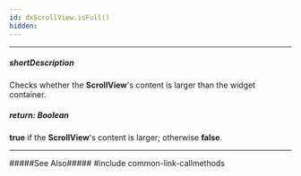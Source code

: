 ```yaml
---
id: dxScrollView.isFull()
hidden: 
---
```

---
##### shortDescription
Checks whether the **ScrollView**'s content is larger than the widget container.

##### return: Boolean
**true** if the **ScrollView**'s content is larger; otherwise **false**.

---
#####See Also#####
#include common-link-callmethods